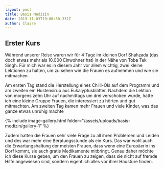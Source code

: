 ```yaml
---
layout: post
title: Basis Medizin
date: 2019-11-03T19:00:30.331Z
author: Claire
---
```

## Erster Kurs

Während unserer Reise waren wir für 4 Tage im kleinen Dorf Shahzada (das doch etwas mehr als 10.000 Einwohner hat) in der Nähe von Toba Tek Singh. Für mich war es in diesem Jahr vor allem wichtig, zwei kleine Lektionen zu halten, um zu sehen wie die Frauen es aufnehmen und wie sie mitmachen.

<!--more-->

Am ersten Tag stand die Herstellung eines Chilli-Öls auf dem Programm und am zweiten ein Hustensirup aus Eukalyptusblätter. Nachdem die Lektion von morgens zehn Uhr auf nachmittags um drei verschoben wurde, hatte ich eine kleine Gruppe Frauen, die interessiert zu hörten und gut mitmachten. Am zweiten Tag kamen mehr Frauen und viele Kinder, was das ganze etwas unruhig machte

{% include image-gallery.html folder="/assets/uploads/basis-medizin/gallery-1" %}

Zudem hatten die Frauen sehr viele Frage zu all ihren Problemen und Leiden und des war mehr eine Beratungsstunde als ein Kurs. Das war wohl auch die Erwartungshaltung der meisten Frauen, dass wenn eine Europäerin ins Dorf kommt, sie auch gratis Medikamente mitbringt. Genau daher möchte ich diese Kurse geben, um den Frauen zu zeigen, dass sie nicht auf fremde Hilfe angewiesen sind, sondern eigentlich alles vor ihrer Haustüre finden.

<script type="text/javascript" src="/assets/js/lightbox.js"></script>
<link rel="stylesheet" href="/assets/css/lightbox.css">